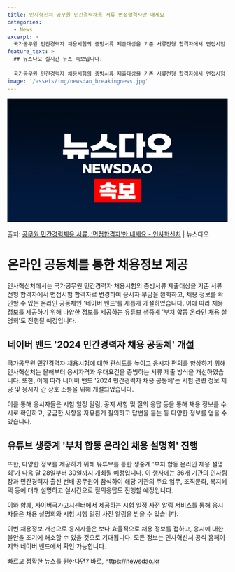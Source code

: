 ```yaml
---
title: 인사혁신처 공무원 민간경력채용 서류 면접합격자만 내세요
categories:
  - News
excerpt: >
  국가공무원 민간경력자 채용시험의 증빙서류 제출대상을 기존 서류전형 합격자에서 면접시험 합격자로 변경해 응시자…
feature_text: >
  ## 뉴스다오 실시간 뉴스 속보입니다.

  국가공무원 민간경력자 채용시험의 증빙서류 제출대상을 기존 서류전형 합격자에서 면접시험 합격자로 변경해 응시자…
image: '/assets/img/newsdao_breakingnews.jpg'
---
```


![뉴스다오 속보](/assets/img/newsdao_breakingnews.jpg)

<p>출처: <a href="https://newsdao.kr/3648" rel="dofollow">공무원 민간경력채용 서류, ‘면접합격자’만 내세요 - 인사혁신처</a> | 뉴스다오</p>

<h1>온라인 공동체를 통한 채용정보 제공</h1>

인사혁신처에서는 국가공무원 민간경력자 채용시험의 증빙서류 제출대상을 기존 서류전형 합격자에서 면접시험 합격자로 변경하여 응시자 부담을 완화하고, 채용 정보를 확인할 수 있는 온라인 공동체인 '네이버 밴드'를 새롭게 개설하였습니다. 이에 따라 채용 정보를 제공하기 위해 다양한 정보를 제공하는 유튜브 생중계 '부처 합동 온라인 채용 설명회'도 진행될 예정입니다.

<h2 data-ke-size="size26">네이버 밴드 '2024 민간경력자 채용 공동체' 개설</h2>
국가공무원 민간경력자 채용시험에 대한 관심도를 높이고 응시자 편의를 향상하기 위해 인사혁신처는 올해부터 응시자격과 우대요건을 증빙하는 서류 제출 방식을 개선하였습니다. 또한, 이에 따라 네이버 밴드 '2024 민간경력자 채용 공동체'는 시험 관련 정보 제공 및 응시자 간 상호 소통을 위해 개설되었습니다.

이를 통해 응시자들은 시험 일정 알림, 공지 사항 및 질의 응답 등을 통해 채용 정보를 수시로 확인하고, 궁금한 사항을 자유롭게 질의하고 답변을 듣는 등 다양한 정보를 얻을 수 있습니다.

<h2 data-ke-size="size26">유튜브 생중계 '부처 합동 온라인 채용 설명회' 진행</h2>
또한, 다양한 정보를 제공하기 위해 유튜브를 통한 생중계 '부처 합동 온라인 채용 설명회'가 다음 달 28일부터 30일까지 개최될 예정입니다. 이 행사에는 36개 기관의 인사팀장과 민간경력자 출신 선배 공무원이 참석하여 해당 기관의 주요 업무, 조직문화, 복지혜택 등에 대해 설명하고 실시간으로 질의응답도 진행할 예정입니다.

이와 함께, 사이버국가고시센터에서 제공하는 시험 일정 사전 알림 서비스를 통해 응시자들은 채용 설명회와 시험 시행 일정 사전 알림을 받을 수 있습니다.

이번 채용정보 개선으로 응시자들은 보다 효율적으로 채용 정보를 접하고, 응시에 대한 불안을 조기에 해소할 수 있을 것으로 기대됩니다. 모든 정보는 인사혁신처 공식 홈페이지와 네이버 밴드에서 확인 가능합니다. 

빠르고 정확한 뉴스를 원한다면? 바로, <a href="https://newsdao.kr" rel="dofollow">https://newsdao.kr</a>


